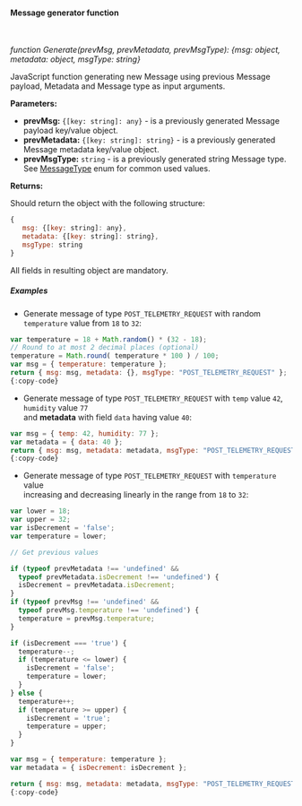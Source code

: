 #### Message generator function

<div class="divider"></div>
<br/>

*function Generate(prevMsg, prevMetadata, prevMsgType): {msg: object, metadata: object, msgType: string}*

JavaScript function generating new Message using previous Message payload, Metadata and Message type as input arguments.

**Parameters:**

<ul>
  <li><b>prevMsg:</b> <code>{[key: string]: any}</code> - is a previously generated Message payload key/value object.
  </li>
  <li><b>prevMetadata:</b> <code>{[key: string]: string}</code> - is a previously generated Message metadata key/value object.
  </li>
  <li><b>prevMsgType:</b> <code>string</code> - is a previously generated string Message type. See <a href="https://github.com/thingsboard/thingsboard/blob/ea039008b148453dfa166cf92bc40b26e487e660/ui-ngx/src/app/shared/models/rule-node.models.ts#L338" target="_blank">MessageType</a> enum for common used values.
  </li>
</ul>

**Returns:**

Should return the object with the following structure:

```javascript
{ 
   msg: {[key: string]: any},
   metadata: {[key: string]: string},
   msgType: string
}
```

All fields in resulting object are mandatory.

<div class="divider"></div>

##### Examples

* Generate message of type `POST_TELEMETRY_REQUEST` with random `temperature` value from `18` to `32`:

```javascript
var temperature = 18 + Math.random() * (32 - 18);
// Round to at most 2 decimal places (optional)
temperature = Math.round( temperature * 100 ) / 100;
var msg = { temperature: temperature };
return { msg: msg, metadata: {}, msgType: "POST_TELEMETRY_REQUEST" };
{:copy-code}
```


<ul>
<li>
Generate message of type <code>POST_TELEMETRY_REQUEST</code> with <code>temp</code> value <code>42</code>,
<code>humidity</code> value <code>77</code><br>
and <strong>metadata</strong> with field <code>data</code> having value <code>40</code>:
</li>
</ul>

```javascript
var msg = { temp: 42, humidity: 77 };
var metadata = { data: 40 };
return { msg: msg, metadata: metadata, msgType: "POST_TELEMETRY_REQUEST" };
{:copy-code}
```

<ul>
<li>
Generate message of type <code>POST_TELEMETRY_REQUEST</code> with <code>temperature</code> value<br>
increasing and decreasing linearly in the range from <code>18</code> to <code>32</code>:
</li>
</ul>

```javascript
var lower = 18;
var upper = 32;
var isDecrement = 'false';
var temperature = lower;

// Get previous values

if (typeof prevMetadata !== 'undefined' &&
  typeof prevMetadata.isDecrement !== 'undefined') {
  isDecrement = prevMetadata.isDecrement;
}
if (typeof prevMsg !== 'undefined' &&
  typeof prevMsg.temperature !== 'undefined') {
  temperature = prevMsg.temperature;
}

if (isDecrement === 'true') {
  temperature--;
  if (temperature <= lower) {
    isDecrement = 'false';
    temperature = lower;
  }
} else {
  temperature++;
  if (temperature >= upper) {
    isDecrement = 'true';
    temperature = upper;
  }
}

var msg = { temperature: temperature };
var metadata = { isDecrement: isDecrement };

return { msg: msg, metadata: metadata, msgType: "POST_TELEMETRY_REQUEST" };
{:copy-code}
```

<br>
<br>
